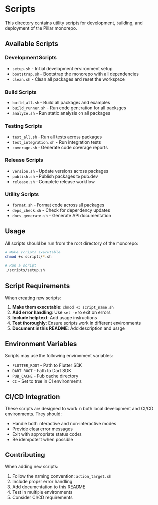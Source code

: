 # Scripts

This directory contains utility scripts for development, building, and deployment of the Pillar monorepo.

## Available Scripts

### Development Scripts

- `setup.sh` - Initial development environment setup
- `bootstrap.sh` - Bootstrap the monorepo with all dependencies
- `clean.sh` - Clean all packages and reset the workspace

### Build Scripts

- `build_all.sh` - Build all packages and examples
- `build_runner.sh` - Run code generation for all packages
- `analyze.sh` - Run static analysis on all packages

### Testing Scripts

- `test_all.sh` - Run all tests across packages
- `test_integration.sh` - Run integration tests
- `coverage.sh` - Generate code coverage reports

### Release Scripts

- `version.sh` - Update versions across packages
- `publish.sh` - Publish packages to pub.dev
- `release.sh` - Complete release workflow

### Utility Scripts

- `format.sh` - Format code across all packages
- `deps_check.sh` - Check for dependency updates
- `docs_generate.sh` - Generate API documentation

## Usage

All scripts should be run from the root directory of the monorepo:

```bash
# Make scripts executable
chmod +x scripts/*.sh

# Run a script
./scripts/setup.sh
```

## Script Requirements

When creating new scripts:

1. **Make them executable**: `chmod +x script_name.sh`
2. **Add error handling**: Use `set -e` to exit on errors
3. **Include help text**: Add usage instructions
4. **Test thoroughly**: Ensure scripts work in different environments
5. **Document in this README**: Add description and usage

## Environment Variables

Scripts may use the following environment variables:

- `FLUTTER_ROOT` - Path to Flutter SDK
- `DART_ROOT` - Path to Dart SDK
- `PUB_CACHE` - Pub cache directory
- `CI` - Set to true in CI environments

## CI/CD Integration

These scripts are designed to work in both local development and CI/CD environments. They should:

- Handle both interactive and non-interactive modes
- Provide clear error messages
- Exit with appropriate status codes
- Be idempotent when possible

## Contributing

When adding new scripts:

1. Follow the naming convention: `action_target.sh`
2. Include proper error handling
3. Add documentation to this README
4. Test in multiple environments
5. Consider CI/CD requirements
